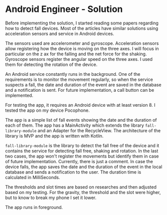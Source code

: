 # Android Engineer - Solution

Before implementing the solution, I started reading some papers regarding how to detect fall devices. 
Most of the articles have similar solutions using acceleration sensors and service in Android devices. 

The sensors used are accelerometer and gyroscope.
Acceleration sensors allow registering how the device is moving on the three axes. I will focus in 
particular on the z ax for the falling and the net force for the shaking.
Gyroscope sensors register the angular speed on the three axes. I used them for detecting the rotation 
of the device.

An Android service constantly runs in the background. One of the requirements is to monitor the movement 
regularly, so when the service suspects a fall, the date and duration of the event are saved in the 
database and a notification is sent. For future implementation, a call button can be implemented.

For testing the app, it requires an Android device with at least version 8.
I tested the app on my device Pocophone.

The app is a simple list of fall events showing the date and the duration of each of them.
The app has a MainActivity which extends the library `fall-library-module` and an Adapter for the 
RecycleView.
The architecture of the library is MVP and the app is written with Kotlin.

`fall-library-module` is the library to detect the fall free of the device and it contains the service 
for detecting fall free, shaking and rotation. In the last two cases, the app won't register the movements 
but identify them in case of future implementation. Currently, there is just a comment. 
In case the device falls, the app saves the date and the duration of the event in the local database 
and sends a notification to the user. The duration time is calculated in MilliSeconds.

The thresholds and slot times are based on researches and then adjusted based on my testing. For the 
gravity, the threshold and the slot were higher, but to know to break my phone I set it lower.

The app runs in foreground.
